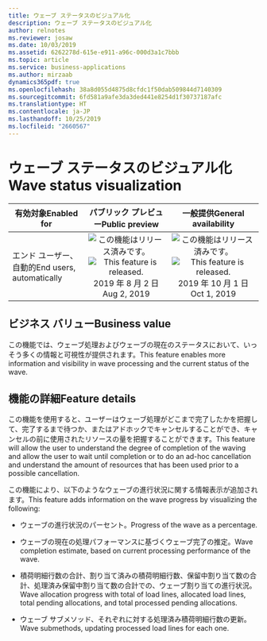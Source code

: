 ```yaml
---
title: ウェーブ ステータスのビジュアル化
description: ウェーブ ステータスのビジュアル化
author: relnotes
ms.reviewer: josaw
ms.date: 10/03/2019
ms.assetid: 6262278d-615e-e911-a96c-000d3a1c7bbb
ms.topic: article
ms.service: business-applications
ms.author: mirzaab
dynamics365pdf: true
ms.openlocfilehash: 38a8d055d4875d8cfdc1f50dab509844d7140309
ms.sourcegitcommit: 6fd581a9afe3da3ded441e8254d1f30737187afc
ms.translationtype: HT
ms.contentlocale: ja-JP
ms.lasthandoff: 10/25/2019
ms.locfileid: "2660567"
---
```

# <a name="wave-status-visualization"></a><span data-ttu-id="d8930-103">ウェーブ ステータスのビジュアル化</span><span class="sxs-lookup"><span data-stu-id="d8930-103">Wave status visualization</span></span>


| <span data-ttu-id="d8930-104">有効対象</span><span class="sxs-lookup"><span data-stu-id="d8930-104">Enabled for</span></span>    |  <span data-ttu-id="d8930-105">パブリック プレビュー</span><span class="sxs-lookup"><span data-stu-id="d8930-105">Public preview</span></span> | <span data-ttu-id="d8930-106">一般提供</span><span class="sxs-lookup"><span data-stu-id="d8930-106">General availability</span></span> | 
| ---------- | :----------: |:----------: |
|<span data-ttu-id="d8930-107">エンド ユーザー、自動的</span><span class="sxs-lookup"><span data-stu-id="d8930-107">End users, automatically</span></span>|<span data-ttu-id="d8930-108">![この機能はリリース済みです。](/dynamics365-release-plan/media/green-checkmark.png "この機能はリリース済みです。")</span><span class="sxs-lookup"><span data-stu-id="d8930-108">![This feature is released.](/dynamics365-release-plan/media/green-checkmark.png "This feature is released.")</span></span> <span data-ttu-id="d8930-109">2019 年 8 月 2 日</span><span class="sxs-lookup"><span data-stu-id="d8930-109">Aug 2, 2019</span></span>| <span data-ttu-id="d8930-110">![この機能はリリース済みです。](/dynamics365-release-plan/media/green-checkmark.png "この機能はリリース済みです。")</span><span class="sxs-lookup"><span data-stu-id="d8930-110">![This feature is released.](/dynamics365-release-plan/media/green-checkmark.png "This feature is released.")</span></span> <span data-ttu-id="d8930-111">2019 年 10 月 1 日</span><span class="sxs-lookup"><span data-stu-id="d8930-111">Oct 1, 2019</span></span>|


## <a name="business-value"></a><span data-ttu-id="d8930-112">ビジネス バリュー</span><span class="sxs-lookup"><span data-stu-id="d8930-112">Business value</span></span>
<!-- bv start -->
<span data-ttu-id="d8930-113">この機能では、ウェーブ処理およびウェーブの現在のステータスにおいて、いっそう多くの情報と可視性が提供されます。</span><span class="sxs-lookup"><span data-stu-id="d8930-113">This feature enables more information and visibility in wave processing and the current status of the wave.</span></span>
<!-- bv end -->



## <a name="feature-details"></a><span data-ttu-id="d8930-114">機能の詳細</span><span class="sxs-lookup"><span data-stu-id="d8930-114">Feature details</span></span>
<!--feature detail start -->
<span data-ttu-id="d8930-115">この機能を使用すると、ユーザーはウェーブ処理がどこまで完了したかを把握して、完了するまで待つか、またはアドホックでキャンセルすることができ、キャンセルの前に使用されたリソースの量を把握することができます。</span><span class="sxs-lookup"><span data-stu-id="d8930-115">This feature will allow the user to understand the degree of completion of the waving and allow the user to wait until completion or to do an ad-hoc cancellation and understand the amount of resources that has been used prior to a possible cancellation.</span></span> 

<span data-ttu-id="d8930-116">この機能により、以下のようなウェーブの進行状況に関する情報表示が追加されます。</span><span class="sxs-lookup"><span data-stu-id="d8930-116">This feature adds information on the wave progress by visualizing the following:</span></span>

-  <span data-ttu-id="d8930-117">ウェーブの進行状況のパーセント。</span><span class="sxs-lookup"><span data-stu-id="d8930-117">Progress of the wave as a percentage.</span></span>

-  <span data-ttu-id="d8930-118">ウェーブの現在の処理パフォーマンスに基づくウェーブ完了の推定。</span><span class="sxs-lookup"><span data-stu-id="d8930-118">Wave completion estimate, based on current processing performance of the wave.</span></span>

-  <span data-ttu-id="d8930-119">積荷明細行数の合計、割り当て済みの積荷明細行数、保留中割り当て数の合計、処理済み保留中割り当て数の合計での、ウェーブ割り当ての進行状況。</span><span class="sxs-lookup"><span data-stu-id="d8930-119">Wave allocation progress with total of load lines, allocated load lines, total pending allocations, and total processed pending allocations.</span></span> 

-  <span data-ttu-id="d8930-120">ウェーブ サブメソッド、それぞれに対する処理済み積荷明細行数の更新。</span><span class="sxs-lookup"><span data-stu-id="d8930-120">Wave submethods, updating processed load lines for each one.</span></span>
<!--feature detail end -->









